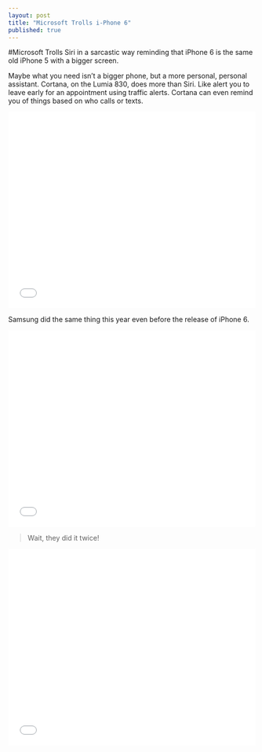 ```yaml
---
layout: post
title: "Microsoft Trolls i-Phone 6"
published: true
---
```


#Microsoft Trolls Siri in a sarcastic way reminding that iPhone 6 is the same old iPhone 5 with a bigger screen.


Maybe what you need isn’t a bigger phone, but a more personal, personal assistant. Cortana, on the Lumia 830, does more than Siri. Like alert you to leave early for an appointment using traffic alerts. Cortana can even remind you of things based on who calls or texts.


<iframe width="100%" height="400" src="//www.youtube.com/embed/aUJfVZzxu3M" frameborder="0" allowfullscreen></iframe>



Samsung did the same thing this year even before the release of iPhone 6. 

<iframe width="100%" height="400" src="//www.youtube.com/embed/QSDAjwKI8Wo" frameborder="0" allowfullscreen></iframe>

>Wait, they did it twice!

<iframe width="100%" height="400" src="//www.youtube.com/embed/oxhSnNZH3Rk" frameborder="0" allowfullscreen></iframe>